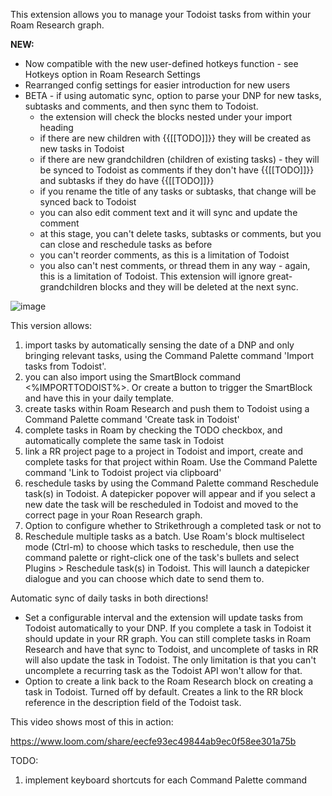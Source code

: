 This extension allows you to manage your Todoist tasks from within your Roam Research graph.

**NEW:**
- Now compatible with the new user-defined hotkeys function - see Hotkeys option in Roam Research Settings
- Rearranged config settings for easier introduction for new users
- BETA - if using automatic sync, option to parse your DNP for new tasks, subtasks and comments, and then sync them to Todoist.
  - the extension will check the blocks nested under your import heading
  - if there are new children with {{[[TODO]]}} they will be created as new tasks in Todoist
  - if there are new grandchildren (children of existing tasks) - they will be synced to Todoist as comments if they don't have {{[[TODO]]}} and subtasks if they do have {{[[TODO]]}}
  - if you rename the title of any tasks or subtasks, that change will be synced back to Todoist
  - you can also edit comment text and it will sync and update the comment
  - at this stage, you can't delete tasks, subtasks or comments, but you can close and reschedule tasks as before
  - you can't reorder comments, as this is a limitation of Todoist
  - you also can't nest comments, or thread them in any way - again, this is a limitation of Todoist. This extension will ignore great-grandchildren blocks and they will be deleted at the next sync.
  
![image](https://user-images.githubusercontent.com/6857790/220472682-49fae7fb-ea5b-4cfa-b8f3-aa5953c99f99.png)

This version allows:

1. import tasks by automatically sensing the date of a DNP and only bringing relevant tasks, using the Command Palette command 'Import tasks from Todoist'. 
2. you can also import using the SmartBlock command <%IMPORTTODOIST%>. Or create a button to trigger the SmartBlock and have this in your daily template.
3. create tasks within Roam Research and push them to Todoist using a Command Palette command 'Create task in Todoist'
4. complete tasks in Roam by checking the TODO checkbox, and automatically complete the same task in Todoist
5. link a RR project page to a project in Todoist and import, create and complete tasks for that project within Roam. Use the Command Palette command 'Link to Todoist project via clipboard'
6. reschedule tasks by using the Command Palette command Reschedule task(s) in Todoist. A datepicker popover will appear and if you select a new date the task will be rescheduled in Todoist and moved to the correct page in your Roan Research graph.
7. Option to configure whether to Strikethrough a completed task or not to
8. Reschedule multiple tasks as a batch. Use Roam's block multiselect mode (Ctrl-m) to choose which tasks to reschedule, then use the command palette or right-click one of the task's bullets and select Plugins > Reschedule task(s) in Todoist. This will launch a datepicker dialogue and you can choose which date to send them to.

Automatic sync of daily tasks in both directions!
- Set a configurable interval and the extension will update tasks from Todoist automatically to your DNP. If you complete a task in Todoist it should update in your RR graph. You can still complete tasks in Roam Research and have that sync to Todoist, and uncomplete of tasks in RR will also update the task in Todoist. The only limitation is that you can't uncomplete a recurring task as the Todoist API won't allow for that.
- Option to create a link back to the Roam Research block on creating a task in Todoist. Turned off by default. Creates a link to the RR block reference in the description field of the Todoist task.

This video shows most of this in action:

https://www.loom.com/share/eecfe93ec49844ab9ec0f58ee301a75b

TODO:
1. implement keyboard shortcuts for each Command Palette command
